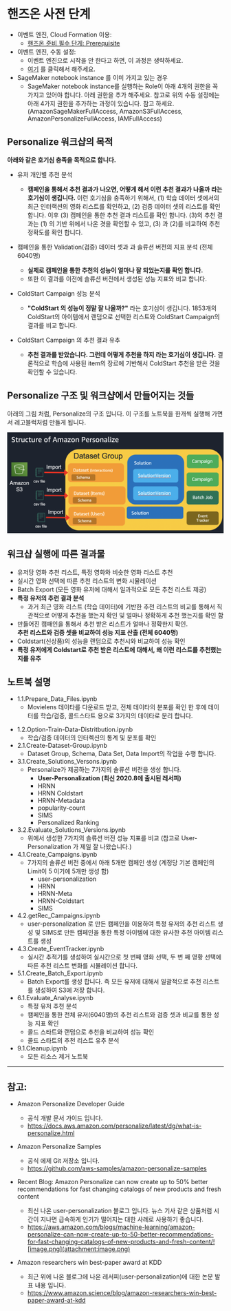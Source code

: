 # 핸즈온 사전 단계

- 이벤트 엔진, Cloud Formation 이용: 
    - [핸즈온 준비 필수 단게: Prerequisite](0.0.Prerequisite/CF-Prerequisite.md)
- 이벤트 엔진, 수동 설정: 
    - 이벤트 엔진으로 시작을 안 한다고 하면, 이 과정은 생략하세요.
    - [여기](0.0.Prerequisite/Prerequisite.md) 를 클릭해서 해주세요.
- SageMaker notebook instance 를 이미 가지고 있는 경우
    - SageMaker notebook instance를 실행하는 Role이 아래 4개의 권한을 꼭 가지고 있어야 합니다. 아래 권한을 추가 해주세요. 참고로 위의 수동 설정에는 아래 4가지 권한을 추가하는 과정이 있습니다. 참고 하세요. (AmazonSageMakerFullAccess, AmazonS3FullAccess, AmazonPersonalizeFullAccess, IAMFullAccess)

## Personalize 워크샵의 목적
**아래와 같은 호기심 충족을 목적으로 합니다.**

- 유저 개인별 추천 분석
    - **캠페인을 통해서 추천 결과가 나오면, 어떻게 해서 이런 추천 결과가 나올까 라는 호기심이 생깁니다.** 이런 호기심을 충족하기 위해서, (1) 학습 데이터 셋에서의 최근 인터랙션의 영화 리스트를 확인하고, (2) 검증 데이터 셋의 리스트를 확인 합니다. 이후 (3) 캠페인을 통한 추천 결과 리스트를 확인 합니다. (3)의 추천 결과는 (1) 의 기반 위에서 나온 겻을 확인할 수 있고, (3) 과 (2)를 비교하여 추천 정확도를 확인 합니다.


- 캠페인을 통한 Validation(검증) 데이터 셋과 과 솔류션 버전의 지표 분석 (전체 6040명) 
    - **실제로 캠페인을 통한 추천의 성능이 얼마나 잘 되었는지를 확인 합니다.**
    - 또한 이 결과를 이전에 솔류션 버전에서 생성된 성능 지표와 비교 합니다.


- ColdStart Campaign 성능 분석
    - **"ColdStart 의 성능이 정말 잘 나올까?"** 라는 호기심이 생깁니다. 1853개의 ColdStart의 아이템에서 랜덤으로 선택한 리스트와 ColdStart Campaign의 결과를 비교 합니다.


- ColdStart Campaign 의 추천 결과 유추
    - **추천 결과를 받았습니다. 그런데 어떻게 추천을 하지 라는 호기심이 생깁니다.** 결론적으로 학습에 사용된 item의 장르에 기반해서 ColdStart 추천을 받은 것을 확인할 수 있습니다.
    
## Personalize 구조 및 워크샵에서 만들어지는 것들 
아래의 그림 처럼, Personalize의 구조 입니다. 이 구조를 노트북을 한개씩 실행해 가면서 레고블럭처럼 만들게 됩니다.

![Fig.2.1.dataset-group-structure](movielens_getting_started/static/imgs/Fig.2.1.dataset-group-structure.png)

## 워크샵 실행에 따른 결과물
- 유저당 영화 추천 리스트, 특정 영화와 비슷한 영화 리스트 추천
- 실시간 영화 선택에 따른 추천 리스트의 변화 시뮬레이션
- Batch Export (모든 영화 유저에 대해서 일과적으로 모든 추천 리스트 제공)
- **특정 유저의 추런 결과 분석**
    - 과거 최근 영화 리스트 (학습 데이터)에 기반한 추천 리스트의 비교를 통해서 직관적으로 어떻게 추천을 했는지 확인 및 얼마나 정확하게 추천 했는지를 확인 함
- 만들어진 캠패인을 통해서 추천 받은 리스트가 얼마나 정확한지 확인. <br>**추천 리스트와 검증 셋을 비교하여 성능 지표 산출 (전체 6040명)**
- Coldstart(신상품)의 성능을 랜덤으로 추천시와 비교하여 성능 확인
- **특정 유저에게 Coldstart로 추천 받은 리스트에 대해서, 왜 이런 리스트를 추천했는지를 유추**



## 노트북 설명
* 1.1.Prepare_Data_Files.ipynb
    - Movielens 데이타를 다운로드 받고, 전체 데이타의 분포를 확인 한 후에 데이터를 학습/검증, 콜드스타트 용으로 3가지의 데이타로 분리 합니다.
- 1.2.Option-Train-Data-Distritbution.ipynb
    - 학습/검증 데이터의 인터렉션의 통계 및 분포를 확인
- 2.1.Create-Dataset-Group.ipynb    
    - Dataset Group, Schema, Data Set, Data Import의 작업을 수행 합니다.
- 3.1.Create_Solutions_Versons.ipynb
    - Personalize가 제공하는 7가지의 솔류션 버전을 생성 합니다.
        - **User-Personalization (최신 2020.8에 출시된 레서피)**
        - HRNN
        - HRNN Coldstart
        - HRNN-Metadata
        - popularity-count 
        - SIMS
        - Personalized Ranking
- 3.2.Evaluate_Solutions_Versions.ipynb        
    - 위에서 생성한 7가지의 솔류션 버전 성능 지표를 비교 (참고로 User-Personalization 가 제일 잘 나왔습니다.)
- 4.1.Create_Campaigns.ipynb    
    - 7가지의 솔류션 버전 중에서 아래 5개만 캠페인 생성 (계정당 기본 캠페인의 Limit이 5 이기에 5개만 생성 함)
        - user-personalization
        - HRNN
        - HRNN-Meta
        - HRNN-Coldstart
        - SIMS
- 4.2.getRec_Campaigns.ipynb        
    - user-personalization 로 만든 캠페인을 이용하여 특정 유저의 추천 리스트 생성 및 SIMS로 만든 캠페인을 통한 특정 아이템에 대한 유사한 추천 아이템 리스트를 생성
- 4.3.Create_EventTracker.ipynb    
    - 실시간 추적기를 생성하여 실시간으로 첫 번째 영화 선택, 두 번 째 영황 선택에 따른 추천 리스트 변화를 시뮬레이션 합니다.
- 5.1.Create_Batch_Export.ipynb    
    - Batch Export를 생성 합니다. 즉 모든 유저에 대해서 일괄적으로 추천 리스트를 생성하여 S3에 저장 합니다.
- 6.1.Evaluate_Analyse.ipynb
    - 특정 유저 추천 분석
    - 캠페인을 통한 전체 유저(6040명)의 추천 리스트와 검증 셋과 비교를 통한 성능 지표 확인
    - 콜드 스타트와 랜덤으로 추천을 비교하여 성능 확인 
    - 콜드 스타트의 추천 리스트 유추 분석
- 9.1.Cleanup.ipynb
    - 모든 리소스 제거 노트북
    



---
## 참고:
- Amazon Personalize Developer Guide
    - 공식 개발 문서 가이드 입니다.
    - https://docs.aws.amazon.com/personalize/latest/dg/what-is-personalize.html


- Amazon Personalize Samples
    - 공식 에제 Git 저장소 입니다.
    - https://github.com/aws-samples/amazon-personalize-samples



- Recent Blog: Amazon Personalize can now create up to 50% better recommendations for fast changing catalogs of new products and fresh content    
    - 최신 나온 user-personalization 블로그 입니다. 뉴스 기사 같은 상품처럼 시간이 지나면 급속하게 인기가 떨어지는 대한 사례로 사용하기 좋습니다.
    - https://aws.amazon.com/blogs/machine-learning/amazon-personalize-can-now-create-up-to-50-better-recommendations-for-fast-changing-catalogs-of-new-products-and-fresh-content/![image.png](attachment:image.png)
    
    
- Amazon researchers win best-paper award at KDD
    - 최근 위에 나온 블로그에 나온 레서피(user-personalization)에 대한 논문 발표 내용 입니다.
    - https://www.amazon.science/blog/amazon-researchers-win-best-paper-award-at-kdd